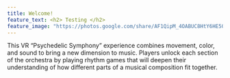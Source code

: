 ```yaml
---
title: Welcome!
feature_text: <h2> Testing </h2>
feature_image: "https://photos.google.com/share/AF1QipM_4OABUC8HtY6HE5068OCTtoJkexMMP5HNges4acCIsL6wjMIXdYknE3gZ8Q8qcg/photo/AF1QipPNAB7qHwtwygL5ToazlrWPsT-qxR24fRxUYeUU?key=T3RVbWpqTVRBUExGeW9NZlpMR3I0Y1hVcW5qYWNn"
---
```


This VR “Psychedelic Symphony” experience combines movement, color, and sound to bring a new dimension to music. Players unlock each section of the orchestra by playing rhythm games that will deepen their understanding of how different parts of a musical composition fit together. 
